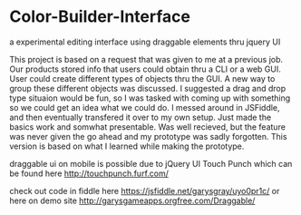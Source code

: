 # Color-Builder-Interface
a experimental editing interface using draggable elements thru jquery UI

This project is based on a request that was given to me at a previous job.
Our products stored info that users could obtain thru a CLI or a web GUI.
User could create different types of objects thru the GUI. A new way to group these different objects was discussed. I suggested a drag and drop type situaion would be fun, so I was tasked with coming up with something so we could get an idea what we could do. 
I messed around in JSFiddle, and then eventually transfered it over to my own setup. Just made the basics work and somwhat presentable. Was well recieved, but the feature was never given the go ahead and my prototype was sadly forgotten. This version is based on what I learned while making the prototype. 

draggable ui on mobile is possible due to jQuery UI Touch Punch which can be found here http://touchpunch.furf.com/

check out code in fiddle here https://jsfiddle.net/garysgray/uyo0pr1c/ 
or here on demo site http://garysgameapps.orgfree.com/Draggable/